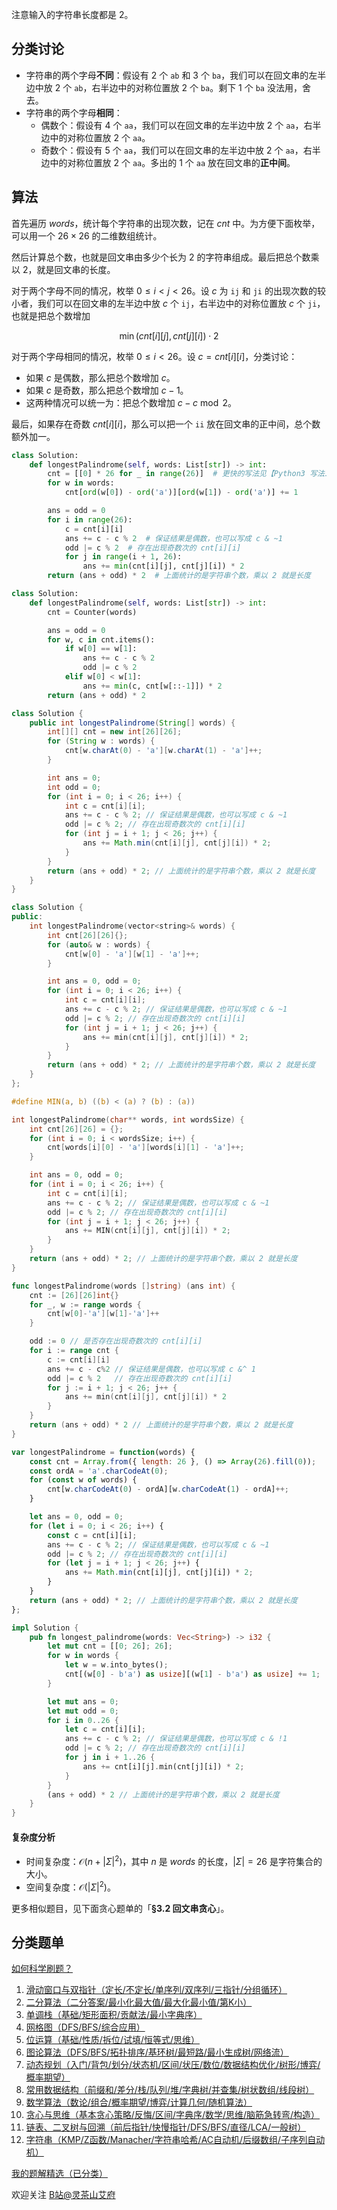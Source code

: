 注意输入的字符串长度都是 $2$。

## 分类讨论

- 字符串的两个字母**不同**：假设有 $2$ 个 $\texttt{ab}$ 和 $3$ 个 $\texttt{ba}$，我们可以在回文串的左半边中放 $2$ 个 $\texttt{ab}$，右半边中的对称位置放 $2$ 个 $\texttt{ba}$。剩下 $1$ 个 $\texttt{ba}$ 没法用，舍去。
- 字符串的两个字母**相同**：
    - 偶数个：假设有 $4$ 个 $\texttt{aa}$，我们可以在回文串的左半边中放 $2$ 个 $\texttt{aa}$，右半边中的对称位置放 $2$ 个 $\texttt{aa}$。
    - 奇数个：假设有 $5$ 个 $\texttt{aa}$，我们可以在回文串的左半边中放 $2$ 个 $\texttt{aa}$，右半边中的对称位置放 $2$ 个 $\texttt{aa}$。多出的 $1$ 个 $\texttt{aa}$ 放在回文串的**正中间**。

## 算法

首先遍历 $\textit{words}$，统计每个字符串的出现次数，记在 $\textit{cnt}$ 中。为方便下面枚举，可以用一个 $26 \times 26$ 的二维数组统计。

然后计算总个数，也就是回文串由多少个长为 $2$ 的字符串组成。最后把总个数乘以 $2$，就是回文串的长度。

对于两个字母不同的情况，枚举 $0\le i < j < 26$。设 $c$ 为 $\texttt{ij}$ 和 $\texttt{ji}$ 的出现次数的较小者，我们可以在回文串的左半边中放 $c$ 个 $\texttt{ij}$，右半边中的对称位置放 $c$ 个 $\texttt{ji}$，也就是把总个数增加

$$
\min(\textit{cnt}[i][j], \textit{cnt}[j][i])\cdot 2
$$

对于两个字母相同的情况，枚举 $0\le i < 26$。设 $c=\textit{cnt}[i][i]$，分类讨论：

- 如果 $c$ 是偶数，那么把总个数增加 $c$。
- 如果 $c$ 是奇数，那么把总个数增加 $c-1$。
- 这两种情况可以统一为：把总个数增加 $c - c\bmod 2$。

最后，如果存在奇数 $\textit{cnt}[i][i]$，那么可以把一个 $\texttt{ii}$ 放在回文串的正中间，总个数额外加一。

```py [sol-Python3]
class Solution:
    def longestPalindrome(self, words: List[str]) -> int:
        cnt = [[0] * 26 for _ in range(26)]  # 更快的写法见【Python3 写法二】
        for w in words:
            cnt[ord(w[0]) - ord('a')][ord(w[1]) - ord('a')] += 1

        ans = odd = 0
        for i in range(26):
            c = cnt[i][i]
            ans += c - c % 2  # 保证结果是偶数，也可以写成 c & ~1
            odd |= c % 2  # 存在出现奇数次的 cnt[i][i]
            for j in range(i + 1, 26):
                ans += min(cnt[i][j], cnt[j][i]) * 2
        return (ans + odd) * 2  # 上面统计的是字符串个数，乘以 2 就是长度
```

```py [sol-Python3 写法二]
class Solution:
    def longestPalindrome(self, words: List[str]) -> int:
        cnt = Counter(words)

        ans = odd = 0
        for w, c in cnt.items():
            if w[0] == w[1]:
                ans += c - c % 2
                odd |= c % 2
            elif w[0] < w[1]:
                ans += min(c, cnt[w[::-1]]) * 2
        return (ans + odd) * 2
```

```java [sol-Java]
class Solution {
    public int longestPalindrome(String[] words) {
        int[][] cnt = new int[26][26];
        for (String w : words) {
            cnt[w.charAt(0) - 'a'][w.charAt(1) - 'a']++;
        }

        int ans = 0;
        int odd = 0;
        for (int i = 0; i < 26; i++) {
            int c = cnt[i][i];
            ans += c - c % 2; // 保证结果是偶数，也可以写成 c & ~1
            odd |= c % 2; // 存在出现奇数次的 cnt[i][i]
            for (int j = i + 1; j < 26; j++) {
                ans += Math.min(cnt[i][j], cnt[j][i]) * 2;
            }
        }
        return (ans + odd) * 2; // 上面统计的是字符串个数，乘以 2 就是长度
    }
}
```

```cpp [sol-C++]
class Solution {
public:
    int longestPalindrome(vector<string>& words) {
        int cnt[26][26]{};
        for (auto& w : words) {
            cnt[w[0] - 'a'][w[1] - 'a']++;
        }

        int ans = 0, odd = 0;
        for (int i = 0; i < 26; i++) {
            int c = cnt[i][i];
            ans += c - c % 2; // 保证结果是偶数，也可以写成 c & ~1
            odd |= c % 2; // 存在出现奇数次的 cnt[i][i]
            for (int j = i + 1; j < 26; j++) {
                ans += min(cnt[i][j], cnt[j][i]) * 2;
            }
        }
        return (ans + odd) * 2; // 上面统计的是字符串个数，乘以 2 就是长度
    }
};
```

```c [sol-C]
#define MIN(a, b) ((b) < (a) ? (b) : (a))

int longestPalindrome(char** words, int wordsSize) {
    int cnt[26][26] = {};
    for (int i = 0; i < wordsSize; i++) {
        cnt[words[i][0] - 'a'][words[i][1] - 'a']++;
    }

    int ans = 0, odd = 0;
    for (int i = 0; i < 26; i++) {
        int c = cnt[i][i];
        ans += c - c % 2; // 保证结果是偶数，也可以写成 c & ~1
        odd |= c % 2; // 存在出现奇数次的 cnt[i][i]
        for (int j = i + 1; j < 26; j++) {
            ans += MIN(cnt[i][j], cnt[j][i]) * 2;
        }
    }
    return (ans + odd) * 2; // 上面统计的是字符串个数，乘以 2 就是长度
}
```

```go [sol-Go]
func longestPalindrome(words []string) (ans int) {
	cnt := [26][26]int{}
	for _, w := range words {
		cnt[w[0]-'a'][w[1]-'a']++
	}

	odd := 0 // 是否存在出现奇数次的 cnt[i][i]
	for i := range cnt {
		c := cnt[i][i]
		ans += c - c%2 // 保证结果是偶数，也可以写成 c &^ 1
		odd |= c % 2   // 存在出现奇数次的 cnt[i][i]
		for j := i + 1; j < 26; j++ {
			ans += min(cnt[i][j], cnt[j][i]) * 2
		}
	}
	return (ans + odd) * 2 // 上面统计的是字符串个数，乘以 2 就是长度 
}
```

```js [sol-JavaScript]
var longestPalindrome = function(words) {
    const cnt = Array.from({ length: 26 }, () => Array(26).fill(0));
    const ordA = 'a'.charCodeAt(0);
    for (const w of words) {
        cnt[w.charCodeAt(0) - ordA][w.charCodeAt(1) - ordA]++;
    }

    let ans = 0, odd = 0;
    for (let i = 0; i < 26; i++) {
        const c = cnt[i][i];
        ans += c - c % 2; // 保证结果是偶数，也可以写成 c & ~1
        odd |= c % 2; // 存在出现奇数次的 cnt[i][i]
        for (let j = i + 1; j < 26; j++) {
            ans += Math.min(cnt[i][j], cnt[j][i]) * 2;
        }
    }
    return (ans + odd) * 2; // 上面统计的是字符串个数，乘以 2 就是长度
};
```

```rust [sol-Rust]
impl Solution {
    pub fn longest_palindrome(words: Vec<String>) -> i32 {
        let mut cnt = [[0; 26]; 26];
        for w in words {
            let w = w.into_bytes();
            cnt[(w[0] - b'a') as usize][(w[1] - b'a') as usize] += 1;
        }

        let mut ans = 0;
        let mut odd = 0;
        for i in 0..26 {
            let c = cnt[i][i];
            ans += c - c % 2; // 保证结果是偶数，也可以写成 c & !1
            odd |= c % 2; // 存在出现奇数次的 cnt[i][i]
            for j in i + 1..26 {
                ans += cnt[i][j].min(cnt[j][i]) * 2;
            }
        }
        (ans + odd) * 2 // 上面统计的是字符串个数，乘以 2 就是长度
    }
}
```

#### 复杂度分析

- 时间复杂度：$\mathcal{O}(n + |\Sigma|^2)$，其中 $n$ 是 $\textit{words}$ 的长度，$|\Sigma|=26$ 是字符集合的大小。
- 空间复杂度：$\mathcal{O}(|\Sigma|^2)$。

更多相似题目，见下面贪心题单的「**§3.2 回文串贪心**」。

## 分类题单

[如何科学刷题？](https://leetcode.cn/circle/discuss/RvFUtj/)

1. [滑动窗口与双指针（定长/不定长/单序列/双序列/三指针/分组循环）](https://leetcode.cn/circle/discuss/0viNMK/)
2. [二分算法（二分答案/最小化最大值/最大化最小值/第K小）](https://leetcode.cn/circle/discuss/SqopEo/)
3. [单调栈（基础/矩形面积/贡献法/最小字典序）](https://leetcode.cn/circle/discuss/9oZFK9/)
4. [网格图（DFS/BFS/综合应用）](https://leetcode.cn/circle/discuss/YiXPXW/)
5. [位运算（基础/性质/拆位/试填/恒等式/思维）](https://leetcode.cn/circle/discuss/dHn9Vk/)
6. [图论算法（DFS/BFS/拓扑排序/基环树/最短路/最小生成树/网络流）](https://leetcode.cn/circle/discuss/01LUak/)
7. [动态规划（入门/背包/划分/状态机/区间/状压/数位/数据结构优化/树形/博弈/概率期望）](https://leetcode.cn/circle/discuss/tXLS3i/)
8. [常用数据结构（前缀和/差分/栈/队列/堆/字典树/并查集/树状数组/线段树）](https://leetcode.cn/circle/discuss/mOr1u6/)
9. [数学算法（数论/组合/概率期望/博弈/计算几何/随机算法）](https://leetcode.cn/circle/discuss/IYT3ss/)
10. [贪心与思维（基本贪心策略/反悔/区间/字典序/数学/思维/脑筋急转弯/构造）](https://leetcode.cn/circle/discuss/g6KTKL/)
11. [链表、二叉树与回溯（前后指针/快慢指针/DFS/BFS/直径/LCA/一般树）](https://leetcode.cn/circle/discuss/K0n2gO/)
12. [字符串（KMP/Z函数/Manacher/字符串哈希/AC自动机/后缀数组/子序列自动机）](https://leetcode.cn/circle/discuss/SJFwQI/)

[我的题解精选（已分类）](https://github.com/EndlessCheng/codeforces-go/blob/master/leetcode/SOLUTIONS.md)

欢迎关注 [B站@灵茶山艾府](https://space.bilibili.com/206214)

